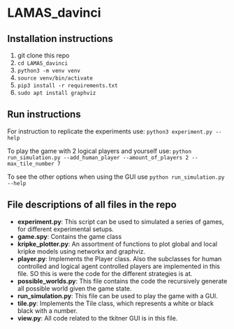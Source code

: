 # LAMAS_davinci

## Installation instructions
1. git clone this repo
2. `cd LAMAS_davinci`
3. `python3 -m venv venv`
4. `source venv/bin/activate`
5. `pip3 install -r requirements.txt`
6. `sudo apt install graphviz`

## Run instructions
For instruction to replicate the experiments use: `python3 experiment.py --help`

To play the game with 2 logical players and yourself use: `python run_simulation.py --add_human_player --amount_of_players 2 --max_tile_number 7`

To see the other options when using the GUI use `python run_simulation.py --help`

## File descriptions of all files in the repo
<ul>
  <li>
    <b>experiment.py</b>: This script can be used to simulated a series of games, for different experimental setups.
  </li>
  <li>
    <b>game.spy</b>: Contains the game class
  </li>
  <li>
    <b>kripke_plotter.py</b>: An assortment of functions to plot global and local kripke models using networkx and graphviz.
  </li>
  <li>
    <b>player.py</b>: Implements the Player class. Also the subclasses for human controlled and logical agent controlled players are implemented in this file. SO this is were the code for the different strategies is at.
  </li>
  <li>
    <b>possible_worlds.py</b>: This file contains the code the recursively generate all possible world given the game state.
  </li>
  <li>
    <b>run_simulation.py</b>: This file can be used to play the game with a GUI.
  </li>
  <li>
    <b>tile.py</b>: Implements the Tile class, which represents a white or black black with a number.
  </li>
  <li>
    <b>view.py</b>: All code related to the tkitner GUI is in this file.
  </li>
</ul>

